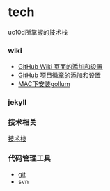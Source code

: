 # tech
uc10d所掌握的技术栈

### wiki

* [GitHub Wiki 页面的添加和设置](https://juejin.im/post/5a3216c8f265da43333e6b54)
* [GitHub 项目徽章的添加和设置](https://juejin.im/post/5a32157c6fb9a0450b6667ac)
* [MAC下安装gollum](https://www.coolskill.net/article/install-gollum-4-mac.htm)

### jekyll

### 技术相关
[技术栈](https://github.com/UC10D/tech/wiki)

### 代码管理工具

* [git](https://github.com/UC10D/git/blob/master/README.md)
* svn
